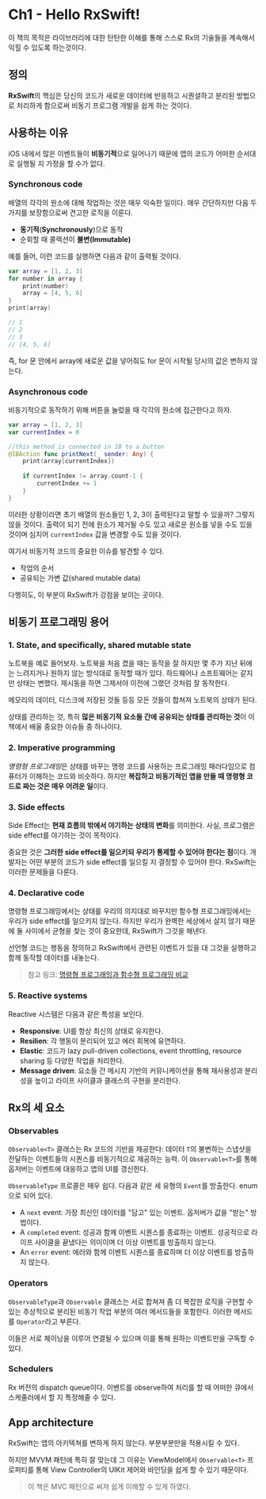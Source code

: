 # Ch1 - Hello RxSwift!
이 책의 목적은 라이브러리에 대한 탄탄한 이해를 통해 스스로 Rx의 기술들을 계속해서 익힐 수 있도록 하는것이다.

## 정의
**RxSwift**의 핵심은 당신의 코드가 새로운 데이터에 반응하고 시퀀셜하고 분리된 방법으로 처리하게 함으로써 비동기 프로그램 개발을 쉽게 하는 것이다.

## 사용하는 이유
iOS 내에서 많은 이벤트들이 **비동기적**으로 일어나기 때문에 앱의 코드가 어떠한 순서대로 실행될 지 가정을 할 수가 없다.

### Synchronous code
배열의 각각의 원소에 대해 작업하는 것은 매우 익숙한 일이다. 매우 간단하지만 다음 두 가지를 보장함으로써 견고한 로직을 이룬다.
- **동기적**(**Synchronously**)으로 동작
- 순회할 때 콜렉션이 **불변(Immutable)**

예를 들어, 이런 코드를 실행하면 다음과 같이 출력될 것이다.
``` Swift
var array = [1, 2, 3]
for number in array {
    print(number)
    array = [4, 5, 6]
}
print(array)

// 1
// 2
// 3
// [4, 5, 6]
```

즉, for 문 안에서 array에 새로운 값을 넣어줘도 for 문이 시작될 당시의 값은 변하지 않는다.

### Asynchronous code
비동기적으로 동작하기 위해 버튼을 눌렀을 때 각각의 원소에 접근한다고 하자.

``` Swift
var array = [1, 2, 3]
var currentIndex = 0

//this method is connected in IB to a button
@IBAction func printNext(_ sender: Any) {
    print(array[currentIndex])
  
    if currentIndex != array.count-1 {
        currentIndex += 1
    }
}
```
이러한 상황이라면 초기 배열의 원소들인 1, 2, 3이 출력된다고 말할 수 있을까? 그렇지 않을 것이다. 출력이 되기 전에 원소가 제거될 수도 있고 새로운 원소를 넣을 수도 있을 것이며 심지어 `currentIndex` 값을 변경할 수도 있을 것이다.

여기서 비동기적 코드의 중요한 이슈를 발견할 수 있다.
- 작업의 순서
- 공유되는 가변 값(shared mutable data)
  
다행히도, 이 부분이 RxSwift가 강점을 보이는 곳이다.

## 비동기 프로그래밍 용어

### 1. State, and specifically, shared mutable state
노트북을 예로 들어보자. 노트북을 처음 켰을 때는 동작을 잘 하지만 몇 주가 지난 뒤에는 느려지거나 원하지 않는 방식대로 동작할 때가 있다. 하드웨어나 소프트웨어는 같지만 상태는 변했다. 재시동을 하면 그제서야 이전에 그랬던 것처럼 잘 동작한다.

메모리의 데이터, 디스크에 저장된 것들 등등 모든 것들이 합쳐져 노트북의 상태가 된다.

상태를 관리하는 것, 특히 **많은 비동기적 요소들 간에 공유되는 상태를 관리하는 것**이 이 책에서 배울 중요한 이슈들 중 하나이다.

### 2. Imperative programming
*명령형 프로그래밍*은 상태를 바꾸는 명령 코드를 사용하는 프로그래밍 패러다임으로 컴퓨터가 이해하는 코드와 비슷하다. 하지만 **복잡하고 비동기적인 앱을 만들 때 명령형 코드로 짜는 것은 매우 어려운 일**이다.

### 3. Side effects
Side Effect는 **현재 흐름의 밖에서 야기하는 상태의 변화**를 의미한다. 사실, 프로그램은 side effect를 야기하는 것이 목적이다.

중요한 것은 **그러한 side effect를 일으키되 우리가 통제할 수 있어야 한다는 점**이다. 개발자는 어떤 부분의 코드가 side effect를 일으킬 지 결정할 수 있어야 한다. RxSwift는 이러한 문제들을 다룬다.

### 4. Declarative code
명령형 프로그래밍에서는 상태를 우리의 의지대로 바꾸지만 함수형 프로그래밍에서는 우리가 side effect를 일으키지 않는다. 하지만 우리가 완벽한 세상에서 살지 않기 때문에 둘 사이에서 균형을 찾는 것이 중요한데, RxSwift가 그것을 해낸다.

선언형 코드는 행동을 정의하고 RxSwift에서 관련된 이벤트가 있을 대 그것을 실행하고 함께 동작할 데이터를 내놓는다.

> 참고 링크: [명령형 프로그래밍과 함수형 프로그래밍 비교
](https://github.com/funfunStudy/study/wiki/%EB%AA%85%EB%A0%B9%ED%98%95-%ED%94%84%EB%A1%9C%EA%B7%B8%EB%9E%98%EB%B0%8D%EA%B3%BC-%ED%95%A8%EC%88%98%ED%98%95-%ED%94%84%EB%A1%9C%EA%B7%B8%EB%9E%98%EB%B0%8D-%EB%B9%84%EA%B5%90)

### 5. Reactive systems
Reactive 시스템은 다음과 같은 특성을 보인다.
- **Responsive**: UI를 항상 최신의 상태로 유지한다.
- **Resilien**: 각 행동이 분리되어 있고 에러 회복에 유연하다.
- **Elastic**: 코드가 lazy pull-driven collections, event throttling, resource sharing 등 다양한 작업을 처리한다.
- **Message driven**: 요소들 간 메시지 기반의 커뮤니케이션을 통해 재사용성과 분리성을 높이고 라이프 사이클과 클래스의 구현을 분리한다.

## Rx의 세 요소

### Observables
`Observable<T>` 클래스는 Rx 코드의 기반을 제공한다: 데이터 `T`의 불변하는 스냅샷을 전달하는 이벤트들의 시퀀스를 비동기적으로 제공하는 능력. 이 `Observable<T>`를 통해 옵저버는 이벤트에 대응하고 앱의 UI를 갱신한다.

`ObservableType` 프로콜은 매우 쉽다. 다음과 같은 세 유형의 `Event`를 방출한다. enum으로 되어 있다.
- A `next` event: 가장 최신인 데이터를 "담고" 있는 이벤트. 옵저버가 값을 "받는" 방법이다.
- A `completed` event: 성공과 함께 이벤트 시퀀스를 종료하는 이벤트. 성공적으로 라이프 사이클을 끝냈다는 의미이며 더 이상 이벤트를 방출하지 않는다.
- An `error` event: 에러와 함께 이벤트 시퀀스를 종료하며 더 이상 이벤트를 방출하지 않는다.

### Operators
`ObservableType`과 `Observable` 클래스는 서로 합쳐져 좀 더 복잡한 로직을 구현할 수 있는 추상적으로 분리된 비동기 작업 부분의 여러 메서드들을 포함한다. 이러한 메서드를 `Operator`라고 부른다.

이들은 서로 체이닝을 이루어 연결될 수 있으며 이를 통해 원하는 이벤트만을 구독할 수 있다.

### Schedulers
Rx 버전의 dispatch queue이다. 이벤트를 observe하여 처리를 할 때 어떠한 큐에서 스케줄러에서 할 지 특정해줄 수 있다.

## App architecture
RxSwift는 앱의 아키텍쳐를 변하게 하지 않는다. 부분부분만을 적용시킬 수 있다.

하지만 MVVM 패턴에 특히 잘 맞는데 그 이유는 ViewModel에서 `Observable<T>` 프로퍼티를 통해 View Controller의 UIKit 제어와 바인딩을 쉽게 할 수 있기 때문이다.

> 이 책은 MVC 패턴으로 써져 쉽게 이해할 수 있게 하였다.